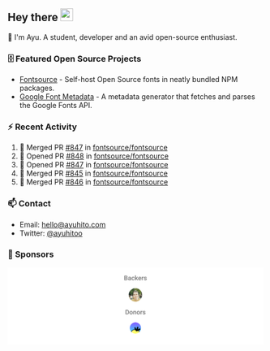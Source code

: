 ## Hey there <img src="https://media.giphy.com/media/hvRJCLFzcasrR4ia7z/giphy.gif" width="25" height="25">

📝 I'm Ayu. A student, developer and an avid open-source enthusiast.

### 🗄 Featured Open Source Projects

- [Fontsource](https://github.com/fontsource/fontsource) - Self-host Open Source fonts in neatly bundled NPM packages.
- [Google Font Metadata](https://github.com/fontsource/google-font-metadata) - A metadata generator that fetches and parses the Google Fonts API.

### ⚡ Recent Activity

<!--START_SECTION:activity-->

1. 🎉 Merged PR [#847](https://github.com/fontsource/fontsource/pull/847) in [fontsource/fontsource](https://github.com/fontsource/fontsource)
2. 💪 Opened PR [#848](https://github.com/fontsource/fontsource/pull/848) in [fontsource/fontsource](https://github.com/fontsource/fontsource)
3. 💪 Opened PR [#847](https://github.com/fontsource/fontsource/pull/847) in [fontsource/fontsource](https://github.com/fontsource/fontsource)
4. 🎉 Merged PR [#845](https://github.com/fontsource/fontsource/pull/845) in [fontsource/fontsource](https://github.com/fontsource/fontsource)
5. 🎉 Merged PR [#846](https://github.com/fontsource/fontsource/pull/846) in [fontsource/fontsource](https://github.com/fontsource/fontsource)
<!--END_SECTION:activity-->

### 📫 Contact

- Email: hello@ayuhito.com
- Twitter: [@ayuhitoo](https://twitter.com/ayuhitoo)

### :sparkling_heart: Sponsors

<p align="center">
  <a href="https://cdn.jsdelivr.net/gh/ayuhito/ayuhito/sponsors.svg">
    <img src='https://raw.githubusercontent.com/ayuhito/ayuhito/master/sponsors.svg'/>
  </a>
</p>
